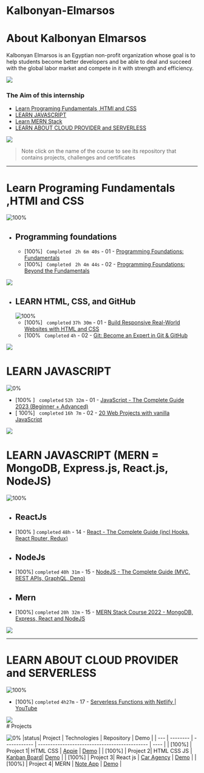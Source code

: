 # Kalbonyan-Elmarsos

# About Kalbonyan Elmarsos

Kalbonyan Elmarsos is an Egyptian non-profit organization whose goal is to help students become better developers and be able to deal and succeed with the global labor market and compete in it with strength and efficiency.
<br/>

<a href="https://www.linkedin.com/company/%D9%83%D8%A7%D9%84%D8%A8%D9%86%D9%8A%D8%A7%D9%86-%D8%A7%D9%84%D9%85%D8%B1%D8%B5%D9%88%D8%B5/" target="_blank"><img src="https://img.shields.io/badge/-Kalbonyan%20Elmarsos-0077B5?style=for-the-badge&logo=Linkedin&logoColor=white"/></a>

### The Aim of this internship

- <a href="#Fundamentals">Learn Programing Fundamentals ,HTMl and CSS </a>
- <a href="#js">LEARN JAVASCRIPT</a>
- <a href="#MERN">Learn MERN Stack</a>
- <a href="#AWS">LEARN ABOUT CLOUD PROVIDER and SERVERLESS</a>

<img src="https://img.shields.io/badge/Total%20Number%20Of%20Hours%20For%20All%20Courses-%2B200h-blue">
<br>

> Note click on the name of the course to see its repository that contains projects, challenges and certificates

---

<!-- Fundamentals -->

<span id="Fundamentals"> </span>

# Learn Programing Fundamentals ,HTMl and CSS

![100%](https://progress-bar.dev/100/?title=Done)
<br />

- ## Programming foundations

  - [100%] ` Completed` ` 2h 6m 40s` - 01 - [Programming Foundations: Fundamentals](01-Linkedin-Learning/-01-Programming-Foundation-Fundamentals/)
  - [100%] ` Completed` ` 2h 4m 44s` - 02 - [Programming Foundations: Beyond the Fundamentals](01-Linkedin-Learning/-02-Programming-Foundations-Beyond-Fundamentals)
    <br />

<img src="https://img.shields.io/badge/Total%20Number%20Of%20Hours%20For%20This%20Courses-4h11m-blue">

<!-- LEARN HTML, CSS, and GitHub -->

- ## LEARN HTML, CSS, and GitHub
  ![100%](https://progress-bar.dev/0/?title=Done)
  - [100%] ` completed` `37h 30m` - 01 - [Build Responsive Real-World Websites with HTML and CSS]()
  - [100% ` Completed` `4h` - 02 - [Git: Become an Expert in Git & GitHub]()
    <br />

<img src="https://img.shields.io/badge/Total%20Number%20Of%20Hours%20For%20This%20Courses-31h301m-blue">
<!-- MERN -->
  <span id="js"></span>

# LEARN JAVASCRIPT

![0%](https://progress-bar.dev/0/?title=Done)

- [100% ] ` completed` `52h 32m` - 01 - [ JavaScript - The Complete Guide 2023 (Beginner + Advanced) ]()
- [ 100%] ` completed` `16h 7m` - 02 - [20 Web Projects with vanilla JavaScript]()
  <br />

<img src="https://img.shields.io/badge/Total%20Number%20Of%20Hours%20For%20This%20Courses-68h39m-blue">

# LEARN JAVASCRIPT (MERN = MongoDB, Express.js, React.js, NodeJS)

![100%](https://progress-bar.dev/0/?title=Done)
<span id="MERN"></span>
<br />

- ## ReactJs

- [100% ] `completed` `48h` - 14 - [React - The Complete Guide (incl Hooks, React Router, Redux)]()

- ## NodeJs

- [100%] `completed` `40h 31m` - 15 - [NodeJS - The Complete Guide (MVC, REST APIs, GraphQL, Deno)]()

- ## Mern

- [100%] `completed` `20h 32m` - 15 - [MERN Stack Course 2022 - MongoDB, Express, React and NodeJS]()
  <br />

<img src="https://img.shields.io/badge/Total%20Number%20Of%20Hours%20For%20This%20Courses-109h1m-blue">

---

<!-- AWS -->

<span id="AWS"></span>

# LEARN ABOUT CLOUD PROVIDER and SERVERLESS

![100%](https://progress-bar.dev/0/?title=Done)

- [100%] `completed` `4h27m` - 17 - [Serverless Functions with Netlify | YouTube ](<03-aCloudGuru/AWS%20Certified%20Solutions%20Architect%20Associate%20(SAA-C02)>)

<img src="https://img.shields.io/badge/Total%20Number%20Of%20Hours%20For%20This%20Courses-20h39m-blue">
<br />
# Projects

![0%](https://progress-bar.dev/0/?title=Done)
|status| Project | Technologies | Repository | Demo |
| --- | -------- | ------------ | --------------------------------------------- | ---- |
| [100%] | Project 1| HTML CSS | [Appie](https://github.com/AhmedKhalafallah1999/Appie-Website-1st) | [Demo](https://peppy-hamster-53a031.netlify.app/) |
| [100%] | Project 2| HTML CSS JS | [Kanban Board](https://github.com/AhmedKhalafallah1999/To-Do-List)| [Demo](https://ahmedkhalafallah1999.github.io/To-Do-List/) |
| [100%] | Project 3| React js | [Car Agency](https://github.com/AhmedKhalafallah1999/carsProjectTask) | [Demo](https://cars-ecommerce-3dc95.web.app/) |
| [100%] | Project 4| MERN | [Note App](https://github.com/AhmedKhalafallah1999/MernStackToDoTask) | [Demo](https://kalbonyan-final.onrender.com/) |
